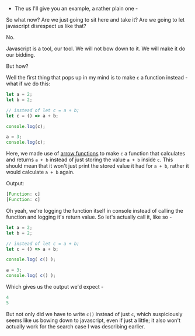 - The us
I'll give you an example, a rather plain one -

So what now? Are we just going to sit here and take it? Are we going to let javascript disrespect us like that?

No.

Javascript is a tool, our tool. We will not bow down to it. We will make it do our bidding.

But how?

Well the first thing that pops up in my mind is to make `c` a function instead - what if we do this:

```js
let a = 2;
let b = 2;

// instead of let c = a + b;
let c = () => a + b;

console.log(c);

a = 3;
console.log(c);
```

Here, we made use of [arrow functions](https://www.developerdrive.com/arrow-functions-javascript/) to make `c` a function that calculates and returns `a + b` instead of just storing the value `a + b` inside `c`. This should mean that it won't just print the stored value it had for `a + b`, rather it would calculate `a + b` again.

Output:

```js
[Function: c]
[Function: c]
```

Oh yeah, we're logging the function itself in console instead of calling the function and logging it's return value. So let's actually call it, like so -

```js
let a = 2;
let b = 2;

// instead of let c = a + b;
let c = () => a + b;

console.log( c() );

a = 3;
console.log( c() );
```

Which gives us the output we'd expect -

```js
4
5
```

But not only did we have to write `c()` instead of just `c`, which suspiciously seems like us bowing down to javascript, even if just a little; it also won't actually work for the search case I was describing earlier.